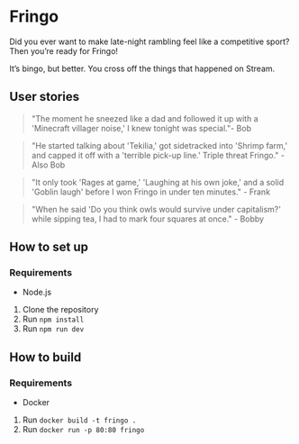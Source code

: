 # Fringo

Did you ever want to make late-night rambling feel like a competitive sport? Then you’re ready for Fringo!

It’s bingo, but better. You cross off the things that happened on Stream.

## User stories

> "The moment he sneezed like a dad and followed it up with a 'Minecraft villager noise,' I knew tonight was special."- Bob

> "He started talking about 'Tekilia,' got sidetracked into 'Shrimp farm,' and capped it off with a 'terrible pick-up line.' Triple threat Fringo." - Also Bob

> "It only took 'Rages at game,' 'Laughing at his own joke,' and a solid 'Goblin laugh' before I won Fringo in under ten minutes." - Frank

> "When he said 'Do you think owls would survive under capitalism?' while sipping tea, I had to mark four squares at once." - Bobby

## How to set up

### Requirements

- Node.js

1. Clone the repository
2. Run `npm install`
3. Run `npm run dev`

## How to build

### Requirements

- Docker

1. Run `docker build -t fringo .`
2. Run `docker run -p 80:80 fringo`
